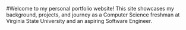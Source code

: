 #Welcome to my personal portfolio website!
This site showcases my background, projects, and journey as a Computer Science freshman at Virginia State University and an aspiring Software Engineer.

